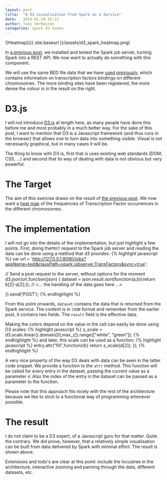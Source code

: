 ```yaml
---
layout: post
title:  "A D3 visualization from Spark as a Service"
date:   2014-01-29 15:12
author: Toni Verbeiren
categories: spark d3 howto
---
```

![Heatmap]({{ site.baseurl }}/assets/d3_spark_heatmap.png)

In [a previous post](/2014/01/spark-as-a-service), we installed and tested the Spark job server, turning Spark into a REST API. We now want to actually do something with this component.

We will use the same BED file data that we have [used](/2014/01/spark-for-genomic-data) [previously](/2014/01/spark-as-a-service), which contains information on transcription factors bindings on different chromosomes. The more binding sites have been registered, the more dense the colour is in the result on the right.

# D3.js

I will not introduce [D3.js](http://d3js.org/) at length here, as many people have done this before me and most probably in a much better way. For the sake of this post, I want to mention that D3 is a Javascript framework (and thus runs in the browser) that allows one to turn data into something visible. Visual is not necessarily graphical, but in many cases it will be.

The thing to know with D3 is, first that is uses existing web standards (DOM, CSS, ...) and second that its way of dealing with data is not obvious but very powerful.

# The Target
The aim of this exercise draws on the result of [the previous post](/2014/01/spark-as-a-service). We now want a [heat map](http://en.wikipedia.org/wiki/Heat_map) of the frequencies of Transcription Factor occurrences in the different chromosomes.

# The implementation
I will not go into the details of the implementation, but just highlight a few points. First, doing the`POST` request to the Spark job server and reading the data can be done using a method that d3 provides:
{% highlight javascript %}
var url = 'http://127.0.0.1:8090/jobs?appName=test&classPath=spark.jobserver.TransFactors&sync=true';

// Send a post request to the server, without options for the moment
d3.json(url,function(json) {
  dataset = json.result.sort(function(a,b){return b[2]-a[2];});
  // &lt;... the handling of the data goes here ...&gt;

}).send('POST');
{% endhighlight %}

From this point onwards, `dataset` contains the data that is returned from the Spark service. The content is in `JSON` format and remember from the earlier post, it contains two fields. The `result` field is the effective data.

Making the colors depend on the value in the cell can easily be done using D3 scales:
{% highlight javascript %}
z_scale = d3.scale.linear().domain([0,max_z]).range(["white", "green"]);
{% endhighlight %}
and later, this scale can be used as a function:
{% highlight javascript %}
entry.attr("fill",function(d){
  return z_scale(d[2]);
});
{% endhighlight %}

A very nice property of the way D3 deals with data can be seen in the latter code snippet. We provide a function to the `attr` method. This function will be called for every entry in the dataset, passing the current value as a parameter `d`. Also the index of the entry in the dataset can be passed as a parameter to the function.

Please note that this approach fits nicely with the rest of the architecture because we like to stick to a functional way of programming whenever possible.

# The result
I do not claim to be a D3 expert, of a Javascript guru for that matter. Quite the contrary. We did prove, however, that a relatively simple visualisation can be built from data delivered by Spark with minimal effort. The result is shown above.

Extensions and todo's are clear at this point: include the locustree in the architecture, interactive zooming and panning through the data, different datasets, etc.
